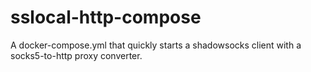 # sslocal-http-compose
A docker-compose.yml that quickly starts a shadowsocks client with a socks5-to-http proxy converter.
